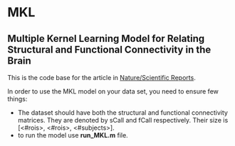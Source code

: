 # MKL
## Multiple Kernel Learning Model for Relating Structural and Functional Connectivity in the Brain

This is the code base for the article in [Nature/Scientific Reports](www.nature.com/articles/s41598-018-21456-0). 

In order to use the MKL model on your data set, you need to ensure few things:

- The dataset should have both the structural and functional connectivity matrices. They are denoted by sCall and fCall respectively. Their size is [<#rois>, <#rois>, <#subjects>].
- to run the model use **run_MKL.m** file.
